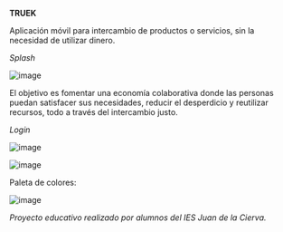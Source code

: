 **TRUEK**

Aplicación móvil para intercambio de productos o servicios, sin la necesidad de utilizar dinero. 

*Splash*

![image](https://github.com/user-attachments/assets/2f997e42-2b37-43bf-9539-b05ae5ca2d40)




El objetivo es fomentar una economía colaborativa donde las personas puedan satisfacer sus necesidades, reducir el
desperdicio y reutilizar recursos, todo a través del intercambio justo.



*Login*

![image](https://github.com/user-attachments/assets/c559dba5-7963-4441-b2c8-9e64468da6b8)



![image](https://github.com/user-attachments/assets/11292b22-f8fe-4058-9b06-137df56d8140)




Paleta de colores:

![image](https://github.com/user-attachments/assets/b8812636-0ed9-4665-954f-0bf2d038d62a)





*Proyecto educativo realizado por alumnos del IES Juan de la Cierva.*



